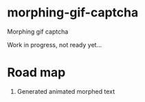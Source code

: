 # morphing-gif-captcha
Morphing gif captcha

Work in progress, not ready yet...

# Road map
1. Generated animated morphed text